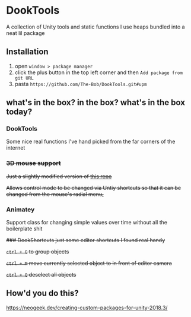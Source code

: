 # DookTools
A collection of Unity tools and static functions I use heaps bundled into a neat lil package

## Installation
1. open `window > package manager`
2. click the plus button in the top left corner and then `Add package from git URL`
3. pasta `https://github.com/The-Bob/DookTools.git#upm`

## what's in the box? in the box? what's in the box today?
### DookTools
Some nice real functions I've hand picked from the far corners of the internet

<s>
  
### 3D mouse support

Just a slightly modified version of [this repo ](https://github.com/PatHightree/SpaceNavigator)

Allows control mode to be changed via Untiy shortcuts so that it can be changed from the mouse's radial menu[.](https://i.imgur.com/a1HeSm4.png)
</s>

### Animatey
Support class for changing simple values over time without all the boilerplate shit

<s>
### DookShortcuts
just some editor shortcuts I found real handy

`ctrl + G` to group objects

`ctrl + M` move currently selected object to in front of editor camera

`ctrl + Q` deselect all objects
</s>

## How'd you do this?
https://neogeek.dev/creating-custom-packages-for-unity-2018.3/
